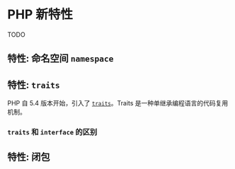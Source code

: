 # PHP 新特性

TODO

## 特性: 命名空间 `namespace`

## 特性: `traits`

PHP 自 5.4 版本开始，引入了 [`traits`](http://php.net/manual/en/language.oop5.traits.php)。Traits 是一种单继承编程语言的代码复用机制。

### `traits` 和 `interface` 的区别

## 特性: 闭包



